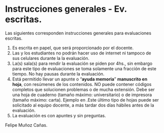 # Instrucciones generales - Ev. escritas.

Las siguientes corresponden instrucciones generales para evaluaciones escritas.

1. Es escrita en papel, que será proporcionado por el docente.
2. Las y los estudiantes no podrán hacer uso de internet ni tampoco de sus celulares durante la la evaluación.
3. La(s) sala(s) para rendir la evaluación se piden por 4hs., sin embargo para este tipo de evaluaciones se toma solamente una fracción de este tiempo. No hay pausas durante la evaluación.
4. Está permitido llevar un apunte o “**ayuda memoria**” **manuscrito en hoja**, con resúmenes de los contenidos. NO puede contener códigos completos que solucionen problemas o de mucha extensión. Debe ser una hoja de cuaderno (tamaño máximo: universitario) o de impresora (tamaño máximo: carta).  Ejemplo en .Este último tipo de hojas puede ser solicitado al equipo docente, a más tardar dos días hábiles antes de la evaluación. 
5. La evaluación es con apuntes y sin preguntas.


Felipe Muñoz Cañas.


